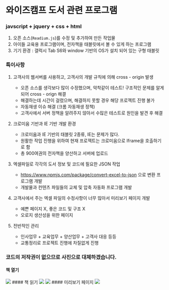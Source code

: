 # 와이즈캠프 도서 관련 프로그램 

### javscript + jquery + css + html

1. 오픈 소스(`Readium.js`)를 수정 및 추가하여 만든 작업물
2. 아이들 교육용 프로그램이며, 전자책을 태블릿에서 볼 수 있게 하는 프로그램
3. 기기 환경 : 갤럭시 Tab S6와 window 기반의 OS가 설치 되어 있는 구형 태블릿 

### 특이사항

1. 고객사의 웹서버를 사용하고, 고객사의 개발 규칙에 의해 cross - origin 발생
   - 오픈 소스를 생각보다 많이 수정했으며, 악착같이 테스트! 구조적인 문제를 알게되어 cross - orign 해결
   - 해결하는데 시간이 걸렸으며, 해결하지 못할 경우 해당 프로젝트 진행 불가
   - 자동재생 이슈 해결 (크롬 자동재생 정책)
   - 고객사에서 서버 정책을 알려주지 않아서 수많은 테스트로 원인을 발견 후 해결
   
2. 크로미움 기반과 IE 기반 개발 환경
   - 크로미움과 IE 기반의 태블릿 2종류, IE는 문제가 많다.
   - 원활한 작업 진행을 위하여 현재 프로젝트는 크로미움으로 Iframe을 호출하기로 함
   - 총 900여권의 전자책을 양산하고 서버에 업로드
   
3. 엑셀파일로 각각의 도서 정보 및 코드에 필요한 JSON 작업
   - https://www.npmjs.com/package/convert-excel-to-json 으로 변환 프로그램 개발
   - 개발물과 컨텐츠 파일들의 교체 및 압축 자동화 프로그램 개발
   
4. 고객사에서 주는 엑셀 파일의 수정사항이 너무 많아서 미리보기 페이지 개발
   - 예쁜 페이지 X, 좋은 코드 및 구조 X
   - 오로지 생산성을 위한 페이지
   
5. 전반적인 관리
   - 인사업무 + 교육업무 + 양산업무 + 고객사 대응 등등
   - 교통정리로 프로젝트 진행에 차질없게 진행

### 코드의 저작권이 없으므로 사진으로 대체하겠습니다.
#### 책 열기
<img src="https://user-images.githubusercontent.com/45477679/99868424-be0e5100-2c05-11eb-8c04-6764352f5824.png" />
#### 책 읽기 
<img src="https://user-images.githubusercontent.com/45477679/99868427-bf3f7e00-2c05-11eb-816b-9518369da38f.png" />
<img src="https://user-images.githubusercontent.com/45477679/99868428-bfd81480-2c05-11eb-8e10-df003c2a008b.png" />
#### 미리보기 페이지
<img src="https://user-images.githubusercontent.com/45477679/99868426-bea6e780-2c05-11eb-98ee-5001c1b9d34b.png" />
